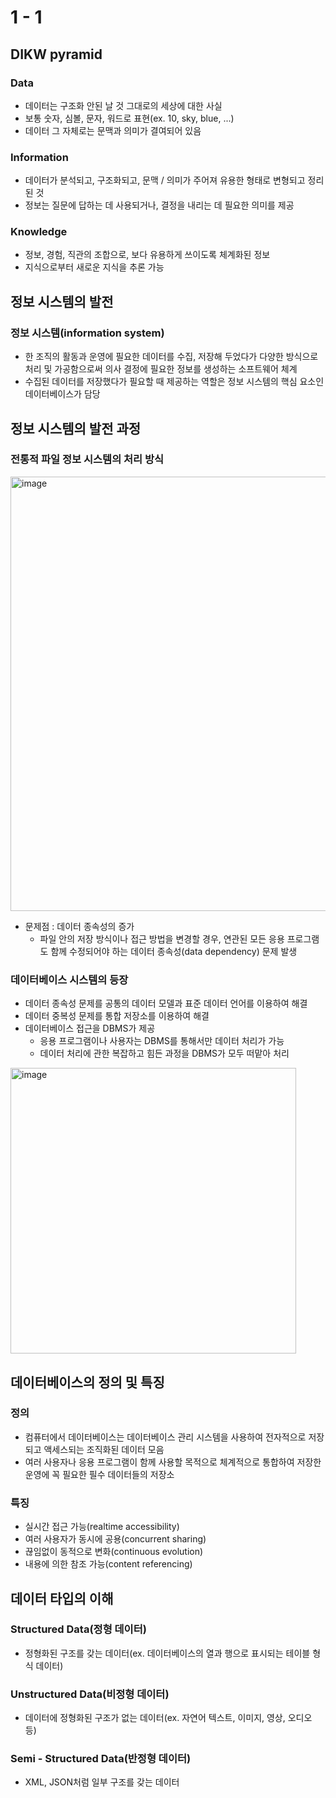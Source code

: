 # 1 - 1

## DIKW pyramid

### Data
- 데이터는 구조화 안된 날 것 그대로의 세상에 대한 사실
- 보통 숫자, 심볼, 문자, 워드로 표현(ex. 10, sky, blue, ...)
- 데이터 그 자체로는 문맥과 의미가 결여되어 있음

### Information
- 데이터가 분석되고, 구조화되고, 문맥 / 의미가 주어져 유용한 형태로 변형되고 정리된 것
- 정보는 질문에 답하는 데 사용되거나, 결정을 내리는 데 필요한 의미를 제공

### Knowledge
- 정보, 경험, 직관의 조합으로, 보다 유용하게 쓰이도록 체계화된 정보
- 지식으로부터 새로운 지식을 추론 가능

## 정보 시스템의 발전

### 정보 시스템(information system)
- 한 조직의 활동과 운영에 필요한 데이터를 수집, 저장해 두었다가 다양한 방식으로 처리 및 가공함으로써 의사 결정에 필요한 정보를 생성하는 소프트웨어 체계
- 수집된 데이터를 저장했다가 필요할 때 제공하는 역할은 정보 시스템의 핵심 요소인 데이터베이스가 담당

## 정보 시스템의 발전 과정

### 전통적 파일 정보 시스템의 처리 방식
<img width="695" alt="image" src="https://github.com/user-attachments/assets/0c050972-27b0-40d1-b896-11dec24ae824">

- 문제점 : 데이터 종속성의 증가
  - 파일 안의 저장 방식이나 접근 방법을 변경할 경우, 연관된 모든 응용 프로그램도 함께 수정되어야 하는 데이터 종속성(data dependency) 문제 발생
 
### 데이터베이스 시스템의 등장
- 데이터 종속성 문제를 공통의 데이터 모델과 표준 데이터 언어를 이용하여 해결
- 데이터 중복성 문제를 통합 저장소를 이용하여 해결
- 데이터베이스 접근을 DBMS가 제공
  - 응용 프로그램이나 사용자는 DBMS를 통해서만 데이터 처리가 가능
  - 데이터 처리에 관한 복잡하고 힘든 과정을 DBMS가 모두 떠맡아 처리
 
<img width="457" alt="image" src="https://github.com/user-attachments/assets/cc2f4709-0872-47d8-886d-563b8394555e">

## 데이터베이스의 정의 및 특징

### 정의
- 컴퓨터에서 데이터베이스는 데이터베이스 관리 시스템을 사용하여 전자적으로 저장되고 액세스되는 조직화된 데이터 모음
- 여러 사용자나 응용 프로그램이 함께 사용할 목적으로 체계적으로 통합하여 저장한 운영에 꼭 필요한 필수 데이터들의 저장소

### 특징
- 실시간 접근 가능(realtime accessibility)
- 여러 사용자가 동시에 공용(concurrent sharing)
- 끊임없이 동적으로 변화(continuous evolution)
- 내용에 의한 참조 가능(content referencing)
 
## 데이터 타입의 이해

### Structured Data(정형 데이터)
- 정형화된 구조를 갖는 데이터(ex. 데이터베이스의 열과 행으로 표시되는 테이블 형식 데이터)

### Unstructured Data(비정형 데이터)
- 데이터에 정형화된 구조가 없는 데이터(ex. 자연어 텍스트, 이미지, 영상, 오디오 등)

### Semi - Structured Data(반정형 데이터)
- XML, JSON처럼 일부 구조를 갖는 데이터
